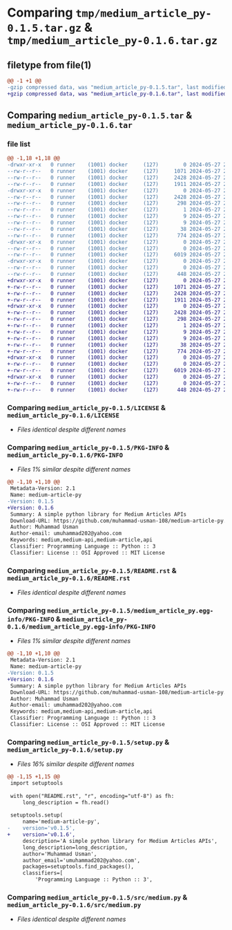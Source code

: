 # Comparing `tmp/medium_article_py-0.1.5.tar.gz` & `tmp/medium_article_py-0.1.6.tar.gz`

## filetype from file(1)

```diff
@@ -1 +1 @@
-gzip compressed data, was "medium_article_py-0.1.5.tar", last modified: Mon May 27 21:07:38 2024, max compression
+gzip compressed data, was "medium_article_py-0.1.6.tar", last modified: Mon May 27 21:09:58 2024, max compression
```

## Comparing `medium_article_py-0.1.5.tar` & `medium_article_py-0.1.6.tar`

### file list

```diff
@@ -1,18 +1,18 @@
-drwxr-xr-x   0 runner    (1001) docker     (127)        0 2024-05-27 21:07:38.535829 medium_article_py-0.1.5/
--rw-r--r--   0 runner    (1001) docker     (127)     1071 2024-05-27 21:07:27.000000 medium_article_py-0.1.5/LICENSE
--rw-r--r--   0 runner    (1001) docker     (127)     2428 2024-05-27 21:07:38.535829 medium_article_py-0.1.5/PKG-INFO
--rw-r--r--   0 runner    (1001) docker     (127)     1911 2024-05-27 21:07:27.000000 medium_article_py-0.1.5/README.rst
-drwxr-xr-x   0 runner    (1001) docker     (127)        0 2024-05-27 21:07:38.535829 medium_article_py-0.1.5/medium_article_py.egg-info/
--rw-r--r--   0 runner    (1001) docker     (127)     2428 2024-05-27 21:07:38.000000 medium_article_py-0.1.5/medium_article_py.egg-info/PKG-INFO
--rw-r--r--   0 runner    (1001) docker     (127)      298 2024-05-27 21:07:38.000000 medium_article_py-0.1.5/medium_article_py.egg-info/SOURCES.txt
--rw-r--r--   0 runner    (1001) docker     (127)        1 2024-05-27 21:07:38.000000 medium_article_py-0.1.5/medium_article_py.egg-info/dependency_links.txt
--rw-r--r--   0 runner    (1001) docker     (127)        9 2024-05-27 21:07:38.000000 medium_article_py-0.1.5/medium_article_py.egg-info/requires.txt
--rw-r--r--   0 runner    (1001) docker     (127)        9 2024-05-27 21:07:38.000000 medium_article_py-0.1.5/medium_article_py.egg-info/top_level.txt
--rw-r--r--   0 runner    (1001) docker     (127)       38 2024-05-27 21:07:38.535829 medium_article_py-0.1.5/setup.cfg
--rw-r--r--   0 runner    (1001) docker     (127)      774 2024-05-27 21:07:27.000000 medium_article_py-0.1.5/setup.py
-drwxr-xr-x   0 runner    (1001) docker     (127)        0 2024-05-27 21:07:38.535829 medium_article_py-0.1.5/src/
--rw-r--r--   0 runner    (1001) docker     (127)        0 2024-05-27 21:07:27.000000 medium_article_py-0.1.5/src/__init__.py
--rw-r--r--   0 runner    (1001) docker     (127)     6019 2024-05-27 21:07:27.000000 medium_article_py-0.1.5/src/medium.py
-drwxr-xr-x   0 runner    (1001) docker     (127)        0 2024-05-27 21:07:38.535829 medium_article_py-0.1.5/test/
--rw-r--r--   0 runner    (1001) docker     (127)        0 2024-05-27 21:07:27.000000 medium_article_py-0.1.5/test/__init__.py
--rw-r--r--   0 runner    (1001) docker     (127)      448 2024-05-27 21:07:27.000000 medium_article_py-0.1.5/test/test_medium.py
+drwxr-xr-x   0 runner    (1001) docker     (127)        0 2024-05-27 21:09:58.725262 medium_article_py-0.1.6/
+-rw-r--r--   0 runner    (1001) docker     (127)     1071 2024-05-27 21:09:53.000000 medium_article_py-0.1.6/LICENSE
+-rw-r--r--   0 runner    (1001) docker     (127)     2428 2024-05-27 21:09:58.725262 medium_article_py-0.1.6/PKG-INFO
+-rw-r--r--   0 runner    (1001) docker     (127)     1911 2024-05-27 21:09:53.000000 medium_article_py-0.1.6/README.rst
+drwxr-xr-x   0 runner    (1001) docker     (127)        0 2024-05-27 21:09:58.725262 medium_article_py-0.1.6/medium_article_py.egg-info/
+-rw-r--r--   0 runner    (1001) docker     (127)     2428 2024-05-27 21:09:58.000000 medium_article_py-0.1.6/medium_article_py.egg-info/PKG-INFO
+-rw-r--r--   0 runner    (1001) docker     (127)      298 2024-05-27 21:09:58.000000 medium_article_py-0.1.6/medium_article_py.egg-info/SOURCES.txt
+-rw-r--r--   0 runner    (1001) docker     (127)        1 2024-05-27 21:09:58.000000 medium_article_py-0.1.6/medium_article_py.egg-info/dependency_links.txt
+-rw-r--r--   0 runner    (1001) docker     (127)        9 2024-05-27 21:09:58.000000 medium_article_py-0.1.6/medium_article_py.egg-info/requires.txt
+-rw-r--r--   0 runner    (1001) docker     (127)        9 2024-05-27 21:09:58.000000 medium_article_py-0.1.6/medium_article_py.egg-info/top_level.txt
+-rw-r--r--   0 runner    (1001) docker     (127)       38 2024-05-27 21:09:58.725262 medium_article_py-0.1.6/setup.cfg
+-rw-r--r--   0 runner    (1001) docker     (127)      774 2024-05-27 21:09:53.000000 medium_article_py-0.1.6/setup.py
+drwxr-xr-x   0 runner    (1001) docker     (127)        0 2024-05-27 21:09:58.725262 medium_article_py-0.1.6/src/
+-rw-r--r--   0 runner    (1001) docker     (127)        0 2024-05-27 21:09:53.000000 medium_article_py-0.1.6/src/__init__.py
+-rw-r--r--   0 runner    (1001) docker     (127)     6019 2024-05-27 21:09:53.000000 medium_article_py-0.1.6/src/medium.py
+drwxr-xr-x   0 runner    (1001) docker     (127)        0 2024-05-27 21:09:58.725262 medium_article_py-0.1.6/test/
+-rw-r--r--   0 runner    (1001) docker     (127)        0 2024-05-27 21:09:53.000000 medium_article_py-0.1.6/test/__init__.py
+-rw-r--r--   0 runner    (1001) docker     (127)      448 2024-05-27 21:09:53.000000 medium_article_py-0.1.6/test/test_medium.py
```

### Comparing `medium_article_py-0.1.5/LICENSE` & `medium_article_py-0.1.6/LICENSE`

 * *Files identical despite different names*

### Comparing `medium_article_py-0.1.5/PKG-INFO` & `medium_article_py-0.1.6/PKG-INFO`

 * *Files 1% similar despite different names*

```diff
@@ -1,10 +1,10 @@
 Metadata-Version: 2.1
 Name: medium-article-py
-Version: 0.1.5
+Version: 0.1.6
 Summary: A simple python library for Medium Articles APIs
 Download-URL: https://github.com/muhammad-usman-108/medium-article-py.git
 Author: Muhammad Usman
 Author-email: umuhammad202@yahoo.com
 Keywords: medium,medium-api,medium-article,api
 Classifier: Programming Language :: Python :: 3
 Classifier: License :: OSI Approved :: MIT License
```

### Comparing `medium_article_py-0.1.5/README.rst` & `medium_article_py-0.1.6/README.rst`

 * *Files identical despite different names*

### Comparing `medium_article_py-0.1.5/medium_article_py.egg-info/PKG-INFO` & `medium_article_py-0.1.6/medium_article_py.egg-info/PKG-INFO`

 * *Files 1% similar despite different names*

```diff
@@ -1,10 +1,10 @@
 Metadata-Version: 2.1
 Name: medium-article-py
-Version: 0.1.5
+Version: 0.1.6
 Summary: A simple python library for Medium Articles APIs
 Download-URL: https://github.com/muhammad-usman-108/medium-article-py.git
 Author: Muhammad Usman
 Author-email: umuhammad202@yahoo.com
 Keywords: medium,medium-api,medium-article,api
 Classifier: Programming Language :: Python :: 3
 Classifier: License :: OSI Approved :: MIT License
```

### Comparing `medium_article_py-0.1.5/setup.py` & `medium_article_py-0.1.6/setup.py`

 * *Files 16% similar despite different names*

```diff
@@ -1,15 +1,15 @@
 import setuptools
 
 with open("README.rst", "r", encoding="utf-8") as fh:
     long_description = fh.read()
 
 setuptools.setup(
     name='medium-article-py',
-    version='v0.1.5',
+    version='v0.1.6',
     description='A simple python library for Medium Articles APIs',
     long_description=long_description,
     author='Muhammad Usman',
     author_email='umuhammad202@yahoo.com',
     packages=setuptools.find_packages(),
     classifiers=[
         'Programming Language :: Python :: 3',
```

### Comparing `medium_article_py-0.1.5/src/medium.py` & `medium_article_py-0.1.6/src/medium.py`

 * *Files identical despite different names*

